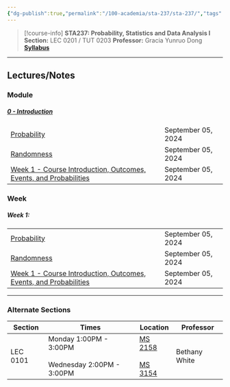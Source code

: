 ```yaml
---
{"dg-publish":true,"permalink":"/100-academia/sta-237/sta-237/","tags":["university","stats","sta237","#course-page"],"created":"2024-06-22T19:06:46.934-04:00","updated":"2024-09-08T16:58:32.741-04:00"}
---
```



> [!course-info] **STA237: Probability, Statistics and Data Analysis I**
> **Section:** LEC 0201 / TUT 0203
> **Professor:** Gracia Yunruo Dong
> **[Syllabus](https://q.utoronto.ca/courses/354355/files/32969314?wrap=1)**

---

## Lectures/Notes

### Module

<h5><span><a data-tooltip-position="top" aria-label="100 Academia/STA237/00 Introduction/0 - Introduction.md" data-href="100 Academia/STA237/00 Introduction/0 - Introduction.md" href="100 Academia/STA237/00 Introduction/0 - Introduction.md" class="internal-link" target="_blank" rel="noopener">0 - Introduction</a></span></h5><div><table class="dataview table-view-table"><thead class="table-view-thead"><tr class="table-view-tr-header"></tr></thead><tbody class="table-view-tbody"><tr><td><span><a data-tooltip-position="top" aria-label="100 Academia/STA237/00 Introduction/Probability.md" data-href="100 Academia/STA237/00 Introduction/Probability.md" href="100 Academia/STA237/00 Introduction/Probability.md" class="internal-link" target="_blank" rel="noopener">Probability</a></span></td><td>September 05, 2024</td></tr><tr><td><span><a data-tooltip-position="top" aria-label="100 Academia/STA237/00 Introduction/Randomness.md" data-href="100 Academia/STA237/00 Introduction/Randomness.md" href="100 Academia/STA237/00 Introduction/Randomness.md" class="internal-link" target="_blank" rel="noopener">Randomness</a></span></td><td>September 05, 2024</td></tr><tr><td><span><a data-tooltip-position="top" aria-label="100 Academia/STA237/Week 1 - Course Introduction, Outcomes, Events, and Probabilities.md" data-href="100 Academia/STA237/Week 1 - Course Introduction, Outcomes, Events, and Probabilities.md" href="100 Academia/STA237/Week 1 - Course Introduction, Outcomes, Events, and Probabilities.md" class="internal-link" target="_blank" rel="noopener">Week 1 - Course Introduction, Outcomes, Events, and Probabilities</a></span></td><td>September 05, 2024</td></tr></tbody></table></div>

### Week

<h5><span>Week 1:</span></h5><div><table class="dataview table-view-table"><thead class="table-view-thead"><tr class="table-view-tr-header"></tr></thead><tbody class="table-view-tbody"><tr><td><span><a data-tooltip-position="top" aria-label="100 Academia/STA237/00 Introduction/Probability.md" data-href="100 Academia/STA237/00 Introduction/Probability.md" href="100 Academia/STA237/00 Introduction/Probability.md" class="internal-link" target="_blank" rel="noopener">Probability</a></span></td><td>September 05, 2024</td></tr><tr><td><span><a data-tooltip-position="top" aria-label="100 Academia/STA237/00 Introduction/Randomness.md" data-href="100 Academia/STA237/00 Introduction/Randomness.md" href="100 Academia/STA237/00 Introduction/Randomness.md" class="internal-link" target="_blank" rel="noopener">Randomness</a></span></td><td>September 05, 2024</td></tr><tr><td><span><a data-tooltip-position="top" aria-label="100 Academia/STA237/Week 1 - Course Introduction, Outcomes, Events, and Probabilities.md" data-href="100 Academia/STA237/Week 1 - Course Introduction, Outcomes, Events, and Probabilities.md" href="100 Academia/STA237/Week 1 - Course Introduction, Outcomes, Events, and Probabilities.md" class="internal-link" target="_blank" rel="noopener">Week 1 - Course Introduction, Outcomes, Events, and Probabilities</a></span></td><td>September 05, 2024</td></tr></tbody></table></div>

---

### Alternate Sections

| Section  | Times                                                   | Location                                                                                                           | Professor     |
| -------- | ------------------------------------------------------- | ------------------------------------------------------------------------------------------------------------------ | ------------- |
| LEC 0101 | Monday 1:00PM - 3:00PM<br><br>Wednesday 2:00PM - 3:00PM | [MS 2158](https://map.utoronto.ca/?id=1809#!m/494491)<br><br>[MS 3154](https://map.utoronto.ca/?id=1809#!m/494491) | Bethany White |
